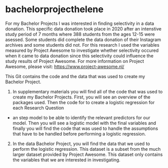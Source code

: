 # bachelorprojecthelene

For my Bachelor Projects I was interested in finding selectivity in a data donation. 
This specific data donation took place in 2020 after an intenstive study period of 7 months where 388 students from the ages 12-15 were asessed.
Some students did complete the data donation of their Instagram archives and some students did not. 
For this research I used the variables measured by Project Awesome to investigate whether selectivity occured when it came to data donation 
since this selectivity could influence the study results of Project Awesome. For more information on Project Awesome, please visit: https://www.project-awesome.nl/ 

This Git contains the code and the data that was used to create my Bachelor Project. 
1. In supplementary materials you will find all of the code that was used to create my Bachelor Projects. 
  First, you will see an overview of the packages used. Then the code for to create a logistic regression for each Research Question 
  + an step model to be able to identify the relevant predictors for our model. Then you will see a logistic model with the final variables
  and finally you will find the code that was used to handle the assumptions that have to be handled before performing a logistic regression. 
  
2. In the data Bachelor Project, you will find the data that we used to perform the logistic regression. 
   This dataset is a subset from the much larger dataset provided by Project Awesome. This dataset only contains the variables that we are interested in investigating.
   
